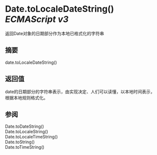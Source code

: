 # Date.toLocaleDateString() _ECMAScript v3_

返回Date对象的日期部分作为本地已格式化的字符串

## 摘要

date.toLocaleDateString()

## 返回值

date的日期部分的字符串表示，由实现决定、人们可以读懂，以本地时间表示，根据本地规则格式化。

## 参阅

Date.toDateString()  
Date.toLocaleString()  
Date.toLocaleTimeString()  
Date.toString()  
Date.toTimeString()

